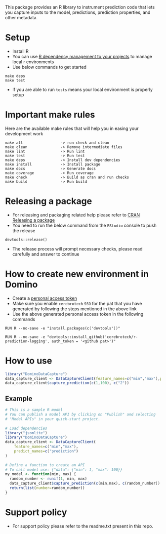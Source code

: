 This package provides an R library to instrument prediction code that lets you capture inputs
to the model, predictions, prediction properties, and other metadata.
# Setup
* Install R
* You can use [R dependency management to your projects](https://rstudio.github.io/renv/articles/renv.html) to manage local r environments
* Use below commands to get started
```shell
make deps
make test
```
* If you are able to run `tests` means your local environment is properly setup

# Important make rules
Here are the available make rules that will help you in easing your development work
```shell
make all                 -> run check and clean
make clean               -> Remove intermediate files
make lint                -> Run lint
make test                -> Run test
make deps                -> Install dev dependencies
make install             -> Install package
make docs                -> Generate docs
make coverage            -> Run coverage
make check               -> Build as cran and run checks
make build               -> Run build
``` 

# Releasing a package
* For releasing and packaging related help please refer to [CRAN Releasing a package](https://r-pkgs.org/release.html)
* You need to run the below command from the `RStudio` console to push the release
```shell
devtools::release()
```
* The release process will prompt necessary checks, please read carefully and answer to continue

# How to create new environment in Domino
* Create a [personal access token](https://docs.github.com/en/authentication/keeping-your-account-and-data-secure/creating-a-personal-access-token)
* Make sure you enable `cerebrotech` `SSO` for the pat that you have generated by following the steps mentioned in the above link
* Use the above generated personal access token in the following commands
```docker
RUN R --no-save -e "install.packages(c('devtools'))"

RUN R --no-save -e "devtools::install_github('cerebrotech/r-prediction-logging', auth_token = '<github pat>')"
```

# How to use

```R
library("DominoDataCapture")
data_capture_client <- DataCaptureClient(feature_names=c("min","max"),predict_names=c("prediction"))
data_capture_client$capture_prediction(c(1,100), c("2"))
```

## Example
```R
# This is a sample R model
# You can publish a model API by clicking on "Publish" and selecting
# "Model APIs" in your quick-start project.
 
# Load dependencies
library("jsonlite")
library("DominoDataCapture")
data_capture_client <- DataCaptureClient(
    feature_names=c("min","max"),
    predict_names=c("prediction")
)
 
# Define a function to create an API
# To call model use: {"data": {"min": 1, "max": 100}}
my_model <- function(min, max) {
  random_number <- runif(1, min, max)
  data_capture_client$capture_prediction(c(min,max), c(random_number))
  return(list(number=random_number))
}
```

# Support policy
  * For support policy please refer to the readme.txt present in this repo.

